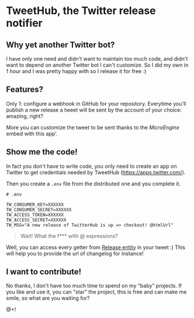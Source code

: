 # TweetHub, the Twitter release notifier

## Why yet another Twitter bot?

I have only one need and didn't want to maintain too much code, and didn't want to
depend on another Twitter bot I can't customize. So I did my own in 1 hour and I was
pretty happy with so I release it for free :)

## Features?

Only 1: configure a webhook in GitHub for your repository. Everytime you'll publish a new release a tweet
will be sent by the account of your choice: amazing, right?

More you can customize the tweet to be sent thanks to the *MicroEngine* embed with this app'.


## Show me the code!

In fact you don't have to write code, you only need to create an app on Twitter to get
credentials needed by TweetHub (https://apps.twitter.com/).

Then you create a `.env` file from the distributed one and you complete it.

```
# .env

TW_CONSUMER_KEY=XXXXXX
TW_CONSUMER_SECRET=XXXXXX
TW_ACCESS_TOKEN=XXXXXX
TW_ACCESS_SECRET=XXXXXX
TW_MSG="A new release of TwitterHub is up => checkout! @htmlUrl"
```

> Wait! What the f*** with @ expressions?

Well, you can access every getter from [Release entity](https://github.com/Lp-digital/github-event-parser/blob/master/Entity/Release.php) in your tweet :) This will help you to provide the url of changelog for instance!

## I want to contribute!

No thanks, I don't have too much time to spend on my "baby" projects. If you like and use it, you can "star" the project,
this is free and can make me smile, so what are you waiting for?

@+!
